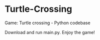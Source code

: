 # Turtle-Crossing
Game: Turtle crossing - Python codebase

Download and run main.py. Enjoy the game! 
